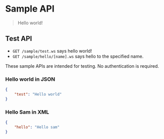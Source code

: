 # Sample API

> Hello world!

## Test API

* `GET /sample/test.ws` says hello world!
* `GET /sample/hello/[name].ws` says hello to the specified name.

These sample APIs are intended for testing. No authentication is required.

### Hello world in JSON

```json
{
    "test": "Hello world"
}
```

### Hello Sam in XML

```json
{
    "hello": "Hello sam"
}
```
